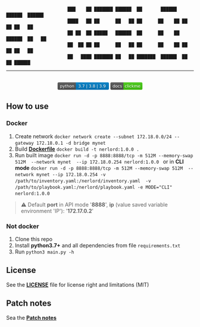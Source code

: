 
                           ███    ██ ███████ ██████  ██       ██████  ██████  ██████  
                           ████   ██ ██      ██   ██ ██      ██    ██ ██   ██ ██   ██ 
                           ██ ██  ██ █████   ██████  ██      ██    ██ ██████  ██   ██ 
                           ██  ██ ██ ██      ██   ██ ██      ██    ██ ██   ██ ██   ██ 
                           ██   ████ ███████ ██   ██ ███████  ██████  ██   ██ ██████  
---
<p align="center">
<br>
<img height="20" alt="python supported version" src="shields/pythonversion.svg">
<a href="/doc/index.html"><img height="20" alt="project documentation" src="shields/docs-clickme-success.svg"></a>
</p>

## How to use

### Docker

1. Create network `docker network create --subnet 172.18.0.0/24 --gateway 172.18.0.1 -d bridge mynet`
2. Build [**Dockerfile**](https://github.com/Operator2024/nerlord/tree/build_0_3_X/docker/dockerfile) `docker build -t nerlord:1.0.0 .`
3. Run built image `docker run -d -p 8888:8888/tcp -m 512M --memory-swap 512M  --network mynet 
--ip 172.18.0.254 nerlord:1.0.0 ` 
or in **CLI mode** `docker run -d -p 8888:8888/tcp -m 512M --memory-swap 512M  --network mynet
--ip 172.18.0.254 -v /path/to/inventory.yaml:/nerlord/inventory.yaml 
-v /path/to/playbook.yaml:/nerlord/playbook.yaml -e MODE="CLI" nerlord:1.0.0 `

> ⚠️ Default **port** in API mode '**8888**', 
> **ip** (value saved variable environment 'IP'): '**172.17.0.2**'

### Not docker

1. Clone this repo
2. Install **python3.7+** and all dependencies from file `requirements.txt`
3. Run `python3 main.py -h`

## License

See the **[LICENSE](LICENSE)** file for license right and limitations (MIT)

## Patch notes

Sea the **[Patch notes](patch_notes.md)**
